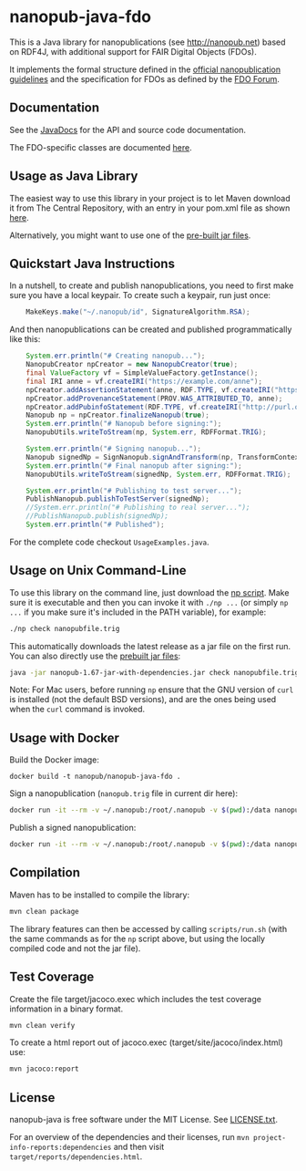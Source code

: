 # nanopub-java-fdo

This is a Java library for nanopublications (see http://nanopub.net) based on
RDF4J, with additional support for FAIR Digital Objects (FDOs).

It implements the formal structure defined in the [official nanopublication
guidelines](http://nanopub.net/guidelines/working_draft/) and the specification
for FDOs as defined by the [FDO Forum](https://fairdo.org/).


## Documentation

See the [JavaDocs](https://javadoc.io/doc/org.nanopub/nanopub/latest/index.html) for the API and
source code documentation.

The FDO-specific classes are documented [here](https://javadoc.io/doc/org.nanopub/nanopub/latest/org/nanopub/fdo/package-summary.html).


## Usage as Java Library

The easiest way to use this library in your project is to let Maven download it
from The Central Repository, with an entry in your pom.xml file as shown
[here](https://central.sonatype.com/artifact/org.nanopub/nanopub).

Alternatively, you might want to use one of the [pre-built
jar files](https://github.com/Nanopublication/nanopub-java/releases).


## Quickstart Java Instructions

In a nutshell, to create and publish nanopublications, you need to first make sure you have a
local keypair. To create such a keypair, run just once:

```java
    MakeKeys.make("~/.nanopub/id", SignatureAlgorithm.RSA);
```

And then nanopublications can be created and published programmatically like this:

```java
    System.err.println("# Creating nanopub...");
    NanopubCreator npCreator = new NanopubCreator(true);
    final ValueFactory vf = SimpleValueFactory.getInstance();
    final IRI anne = vf.createIRI("https://example.com/anne");
    npCreator.addAssertionStatement(anne, RDF.TYPE, vf.createIRI("https://schema.org/Person"));
    npCreator.addProvenanceStatement(PROV.WAS_ATTRIBUTED_TO, anne);
    npCreator.addPubinfoStatement(RDF.TYPE, vf.createIRI("http://purl.org/nanopub/x/ExampleNanopub"));
    Nanopub np = npCreator.finalizeNanopub(true);
    System.err.println("# Nanopub before signing:");
    NanopubUtils.writeToStream(np, System.err, RDFFormat.TRIG);

    System.err.println("# Signing nanopub...");
    Nanopub signedNp = SignNanopub.signAndTransform(np, TransformContext.makeDefault());
    System.err.println("# Final nanopub after signing:");
    NanopubUtils.writeToStream(signedNp, System.err, RDFFormat.TRIG);

    System.err.println("# Publishing to test server...");
    PublishNanopub.publishToTestServer(signedNp);
    //System.err.println("# Publishing to real server...");
    //PublishNanopub.publish(signedNp);
    System.err.println("# Published");
```

For the complete code checkout ``UsageExamples.java``. 


## Usage on Unix Command-Line

To use this library on the command line, just download the [np
script](https://raw.githubusercontent.com/Nanopublication/nanopub-java/master/bin/np).
Make sure it is executable and then you can invoke it with `./np ...` (or simply
`np ...` if you make sure it's included in the PATH variable), for example:

```bash
./np check nanopubfile.trig
```

This automatically downloads the latest release as a jar file on the first run.
You can also directly use the [prebuilt jar
files](https://github.com/Nanopublication/nanopub-java/releases):

```bash
java -jar nanopub-1.67-jar-with-dependencies.jar check nanopubfile.trig
```

Note: For Mac users, before running `np` ensure that the GNU version of `curl`
is installed (not the default BSD versions), and are the ones being used when
the `curl` command is invoked.


## Usage with Docker

Build the Docker image:

```shell
docker build -t nanopub/nanopub-java-fdo .
```

Sign a nanopublication (`nanopub.trig` file in current dir here):

```bash
docker run -it --rm -v ~/.nanopub:/root/.nanopub -v $(pwd):/data nanopub/nanopub-java-fdo sign /data/nanopub.trig
```

Publish a signed nanopublication:

```bash
docker run -it --rm -v ~/.nanopub:/root/.nanopub -v $(pwd):/data nanopub/nanopub-java-fdo publish /data/signed.nanopub.trig
```

## Compilation

Maven has to be installed to compile the library:

```bash
mvn clean package
```

The library features can then be accessed by calling `scripts/run.sh` (with the
same commands as for the `np` script above, but using the locally compiled code
and not the jar file).

## Test Coverage
Create the file target/jacoco.exec which includes the test coverage information in a binary format.
```bash
mvn clean verify
```
To create a html report out of jacoco.exec (target/site/jacoco/index.html) use:
```bash
mvn jacoco:report
```


## License

nanopub-java is free software under the MIT License. See [LICENSE.txt](LICENSE.txt).

For an overview of the dependencies and their licenses, run `mvn project-info-reports:dependencies` and then visit `target/reports/dependencies.html`.
